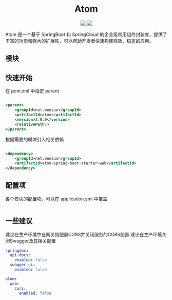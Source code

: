 <h1 align="center">Atom</h1>

<p align="center">
	<a target="_blank" href="https://central.sonatype.com/artifact/net.wenzuo/atom">
		<img src="https://img.shields.io/maven-central/v/net.wenzuo/atom.svg?label=Maven%20Central" />
	</a>
	<a target="_blank" href="https://www.oracle.com/technetwork/java/javase/downloads/index.html">
		<img src="https://img.shields.io/badge/JDK-17+-blue.svg" />
	</a>
</p>

Atom 是一个基于 SpringBoot 和 SpringCloud 的企业级常用组件封装库，提供了丰富的功能和强大的扩展性，可以帮助开发者快速构建高效、稳定的应用。

## 模块

## 快速开始

在 pom.xml 中指定 parent

```xml

<parent>
	<groupId>net.wenzuo</groupId>
	<artifactId>atom</artifactId>
	<version>2.0.0</version>
	<relativePath/>
</parent>
```

根据需要的模块引入相关依赖

```xml

<dependency>
	<groupId>net.wenzuo</groupId>
	<artifactId>atom-spring-boot-starter-web</artifactId>
</dependency>
```

## 配置项

各个模块的配置项，可以在 application.yml 中覆盖

```yaml

```

## 一些建议

建议在生产环境中在网关侧配置CORS并关闭服务的CORS配置
建议在生产环境关闭Swagger及其相关配置

```yaml
springdoc:
  api-docs:
    enabled: false
  swagger-ui:
    enabled: false

atom:
  web:
    cors:
      enabled: false
```